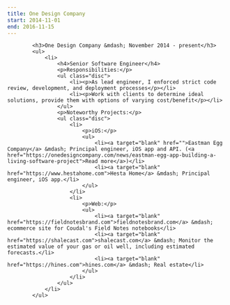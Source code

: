 ```yaml
---
title: One Design Company
start: 2014-11-01
end: 2016-11-15
---
```

            <h3>One Design Company &mdash; November 2014 - present</h3>
            <ul>
                <li>
                    <h4>Senior Software Engineer</h4>
                    <p>Responsibilities:</p>
                    <ul class="disc">
                        <li><p>As lead engineer, I enforced strict code review, development, and deployment processes</p></li>
                        <li><p>Work with clients to determine ideal solutions, provide them with options of varying cost/benefit</p></li>
                    </ul>
                    <p>Noteworthy Projects:</p>
                    <ul class="disc">
                        <li>
                            <p>iOS:</p>
                            <ul>
                                <li><a target="blank" href="">Eastman Egg Company</a> &mdash; Principal engineer, iOS app and API. (<a href="https://onedesigncompany.com/news/eastman-egg-app-building-a-living-software-project">Read more</a>)</li>
                                <li><a target="blank" href="https://www.hestahome.com">Hesta Home</a> &mdash; Principal engineer, iOS app.</li>
                            </ul>
                        </li>
                        <li>
                            <p>Web:</p>
                            <ul>
                                <li><a target="blank" href="https://fieldnotesbrand.com">fieldnotesbrand.com</a> &mdash; ecommerce site for Coudal's Field Notes notebooks</li>
                                <li><a target="blank" href="https://shalecast.com">shalecast.com</a> &mdash; Monitor the estimated value of your gas or oil well, including estimated forecasts.</li>
                                <li><a target="blank" href="https://hines.com">hines.com</a> &mdash; Real estate</li>
                            </ul>
                        </li>
                    </ul>
                </li>
            </ul>
